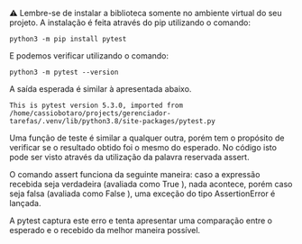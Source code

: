 ⚠️ Lembre-se de instalar a biblioteca somente no ambiente virtual do seu projeto.
A instalação é feita através do pip utilizando o comando:

`python3 -m pip install pytest`

E podemos verificar utilizando o comando:

`python3 -m pytest --version`

A saída esperada é similar à apresentada abaixo.

`This is pytest version 5.3.0, imported from /home/cassiobotaro/projects/gerenciador-tarefas/.venv/lib/python3.8/site-packages/pytest.py`


Uma função de teste é similar a qualquer outra, porém tem o propósito de verificar se o resultado obtido foi o mesmo do esperado. No código isto pode ser visto através da utilização da palavra reservada assert.

O comando assert funciona da seguinte maneira: caso a expressão recebida seja verdadeira (avaliada como True ), nada acontece, porém caso seja falsa (avaliada como False ), uma exceção do tipo AssertionError é lançada.

A pytest captura este erro e tenta apresentar uma comparação entre o esperado e o recebido da melhor maneira possível.
